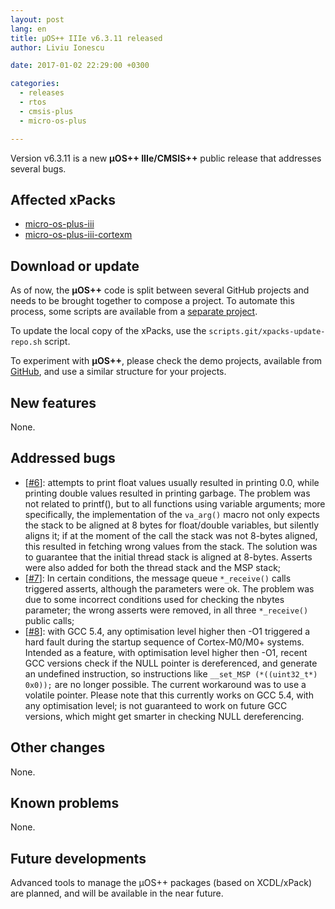 ```yaml
---
layout: post
lang: en
title: µOS++ IIIe v6.3.11 released
author: Liviu Ionescu

date: 2017-01-02 22:29:00 +0300

categories:
  - releases
  - rtos
  - cmsis-plus
  - micro-os-plus

---
```


Version v6.3.11 is a new **µOS++ IIIe/CMSIS++** public release that addresses several bugs.

## Affected xPacks

- [micro-os-plus-iii](https://github.com/micro-os-plus/micro-os-plus-iii)
- [micro-os-plus-iii-cortexm](https://github.com/micro-os-plus/micro-os-plus-iii-cortexm)

## Download or update

As of now, the **µOS++** code is split between several GitHub projects and needs to be brought together to compose a project.
To automate this process, some scripts are available from a [separate project](https://github.com/xpacks/scripts). 

To update the local copy of the xPacks, use the `scripts.git/xpacks-update-repo.sh` script.

To experiment with **µOS++**, please check the demo projects, available from [GitHub](https://github.com/micro-os-plus/eclipse-demo-projects), and use a similar structure for your projects.


## New features

None.

## Addressed bugs

- [[#6](https://github.com/micro-os-plus/micro-os-plus-iii/issues/6)]: attempts to print float values usually resulted in printing 0.0, while printing double values resulted in printing garbage. The problem was not related to printf(), but to all functions using variable arguments; more specifically, the implementation of the `va_arg()` macro not only expects the stack to be aligned at 8 bytes for float/double variables, but silently aligns it; if at the moment of the call the stack was not 8-bytes aligned, this resulted in fetching wrong values from the stack. The solution was to guarantee that the initial thread stack is aligned at 8-bytes. Asserts were also added for both the thread stack and the MSP stack;
- [[#7](https://github.com/micro-os-plus/micro-os-plus-iii/issues/7)]: In certain conditions, the message queue `*_receive()` calls triggered asserts, although the parameters were ok. The problem was due to some incorrect conditions used for checking the nbytes parameter; the wrong asserts were removed, in all three `*_receive()` public calls;
- [[#8](https://github.com/micro-os-plus/micro-os-plus-iii/issues/8)]: with GCC 5.4, any optimisation level higher then -O1 triggered a hard fault during the startup sequence of Cortex-M0/M0+ systems. Intended as a feature, with optimisation level higher then -O1, recent GCC versions check if the NULL pointer is dereferenced, and generate an undefined instruction, so instructions like `__set_MSP (*((uint32_t*) 0x0));` are no longer possible. The current workaround was to use a volatile pointer. Please note that this currently works on GCC 5.4, with any optimisation level; is not guaranteed to work on future GCC versions, which might get smarter in checking NULL dereferencing.

## Other changes

None.

## Known problems

None.

## Future developments

Advanced tools to manage the µOS++ packages (based on XCDL/xPack) are planned, and will be available in the near future.
